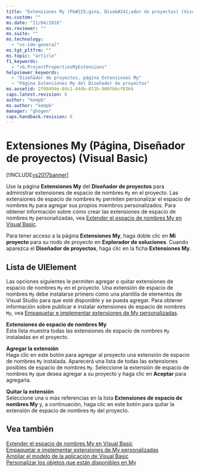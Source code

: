 ```yaml
---
title: "Extensiones My (P&#225;gina, Dise&#241;ador de proyectos) (Visual Basic) | Microsoft Docs"
ms.custom: ""
ms.date: "11/04/2016"
ms.reviewer: ""
ms.suite: ""
ms.technology: 
  - "vs-ide-general"
ms.tgt_pltfrm: ""
ms.topic: "article"
f1_keywords: 
  - "vb.ProjectPropertiesMyExtensions"
helpviewer_keywords: 
  - "Diseñador de proyectos, página Extensiones My"
  - "Página Extensiones My del Diseñador de proyectos"
ms.assetid: 2f08494e-84c1-444b-872b-900fbbcf0364
caps.latest.revision: 6
author: "kempb"
ms.author: "kempb"
manager: "ghogen"
caps.handback.revision: 6
---
```

# Extensiones My (P&#225;gina, Dise&#241;ador de proyectos) (Visual Basic)
[!INCLUDE[vs2017banner](../../code-quality/includes/vs2017banner.md)]

Use la página **Extensiones My** del **Diseñador de proyectos** para administrar extensiones de espacio de nombres `My` en el proyecto.  Las extensiones de espacio de nombres `My` permiten personalizar el espacio de nombres `My` para agregar sus propios miembros personalizados.  Para obtener información sobre cómo crear las extensiones de espacio de nombres `My` personalizadas, vea [Extender el espacio de nombres My en Visual Basic](/dotnet/visual-basic/developing-apps/customizing-extending-my/extending-the-my-namespace).  
  
 Para tener acceso a la página **Extensiones My**, haga doble clic en **Mi proyecto** para su nodo de proyecto en **Explorador de soluciones**.  Cuando aparezca el **Diseñador de proyectos**, haga clic en la ficha **Extensiones My**.  
  
## Lista de UIElement  
 Las opciones siguientes le permiten agregar o quitar extensiones de espacio de nombres `My` en el proyecto.  Una extensión de espacio de nombres `My` debe instalarse primero como una plantilla de elementos de Visual Studio para que esté disponible y se pueda agregar.  Para obtener información sobre publicar e instalar extensiones de espacio de nombres `My`, vea [Empaquetar e implementar extensiones de My personalizadas](/dotnet/visual-basic/developing-apps/customizing-extending-my/packaging-and-deploying-custom-my-extensions).  
  
 **Extensiones de espacio de nombres My**  
 Esta lista muestra todas las extensiones de espacio de nombres `My` instaladas en el proyecto.  
  
 **Agregar la extensión**  
 Haga clic en este botón para agregar al proyecto una extensión de espacio de nombres `My` instalada.  Aparecerá una lista de todas las extensiones posibles de espacio de nombres `My`.  Seleccione la extensión de espacio de nombres `My` que desea agregar a su proyecto y haga clic en **Aceptar** para agregarla.  
  
 **Quitar la extensión**  
 Seleccione una o más referencias en la lista **Extensiones de espacio de nombres My** y, a continuación, haga clic en este botón para quitar la extensión de espacio de nombres `My` del proyecto.  
  
## Vea también  
 [Extender el espacio de nombres My en Visual Basic](/dotnet/visual-basic/developing-apps/customizing-extending-my/extending-the-my-namespace)   
 [Empaquetar e implementar extensiones de My personalizadas](/dotnet/visual-basic/developing-apps/customizing-extending-my/packaging-and-deploying-custom-my-extensions)   
 [Ampliar el modelo de la aplicación de Visual Basic](/dotnet/visual-basic/developing-apps/customizing-extending-my/extending-the-visual-basic-application-model)   
 [Personalizar los objetos que están disponibles en My](/dotnet/visual-basic/developing-apps/customizing-extending-my/customizing-which-objects-are-available-in-my)